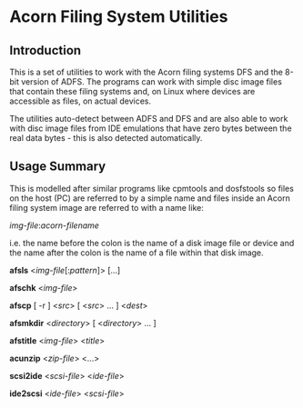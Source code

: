 # Acorn Filing System Utilities

## Introduction
This is a set of utilities to work with the Acorn filing systems DFS and
the 8-bit version of ADFS.  The programs can work with simple disc image
files that contain these filing systems and, on Linux where devices are
accessible as files, on actual devices.

The utilities auto-detect between ADFS and DFS and are also able to work
with disc image files from IDE emulations that have zero bytes between
the real data bytes - this is also detected automatically.

## Usage Summary
This is modelled after similar programs like cpmtools and dosfstools so
files on the host (PC) are referred to by a simple name and files inside
an Acorn filing system image are referred to with a name like:

*img-file*:*acorn-filename*

i.e. the name before the colon is the name of a disk image file or device
and the name after the colon is the name of a file within that disk image.

**afsls** <*img-file*[:*pattern*]> [...]

**afschk** <*img-file*>

**afscp** [ -r ] <*src*> [ <*src*>  ... ] <*dest*>

**afsmkdir** <*directory*> [ <*directory*> ... ]

**afstitle** <*img-file*> <*title*>

**acunzip** <*zip-file*> <...>

**scsi2ide** <*scsi-file*> <*ide-file*>

**ide2scsi** <*ide-file*> <*scsi-file*>
